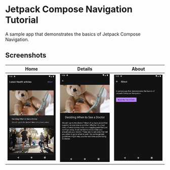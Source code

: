 # Jetpack Compose Navigation Tutorial

A sample app that demonstrates the basics of Jetpack Compose Navigation.

## Screenshots

Home | Details | About
---|---|---
![Home Screen](/screenshots/home.png)| ![Details Screen](/screenshots/details.png) |![About Screen](/screenshots/about.png)

